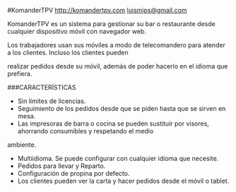 #KomanderTPV
http://komandertpv.com
luismips@gmail.com

KomanderTPV es un sistema para gestionar su bar o restaurante desde cualquier dispositivo móvil con navegador web. 

Los trabajadores usan sus móviles a modo de telecomandero para atender a los clientes. Incluso los clientes pueden 

realizar pedidos desde su móvil, además de poder hacerlo en el idioma que prefiera.



###CARACTERÍSTICAS


- Sin límites de licencias.
- Seguimiento de los pedidos desde que se piden hasta que se sirven en mesa.
- Las impresoras de barra o cocina se pueden sustituir por visores, ahorrando consumibles y respetando el medio 

ambiente.
- Multiidioma. Se puede configurar con cualquier idioma que necesite. 
- Pedidos para llevar y Reparto.
- Configuración de propina por defecto.
- Los clientes pueden ver la carta y  hacer pedidos desde el móvil o tablet.
